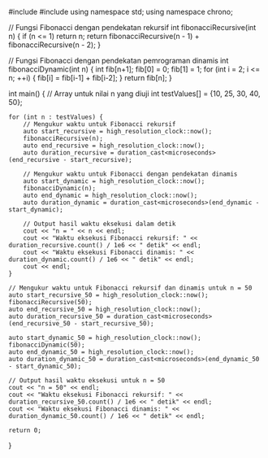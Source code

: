 #include <iostream>
#include <chrono>
using namespace std;
using namespace chrono;

// Fungsi Fibonacci dengan pendekatan rekursif
int fibonacciRecursive(int n) {
    if (n <= 1)
        return n;
    return fibonacciRecursive(n - 1) + fibonacciRecursive(n - 2);
}

// Fungsi Fibonacci dengan pendekatan pemrograman dinamis
int fibonacciDynamic(int n) {
    int fib[n+1];
    fib[0] = 0;
    fib[1] = 1;
    for (int i = 2; i <= n; ++i) {
        fib[i] = fib[i-1] + fib[i-2];
    }
    return fib[n];
}

int main() {
    // Array untuk nilai n yang diuji
    int testValues[] = {10, 25, 30, 40, 50};

    for (int n : testValues) {
        // Mengukur waktu untuk Fibonacci rekursif
        auto start_recursive = high_resolution_clock::now();
        fibonacciRecursive(n);
        auto end_recursive = high_resolution_clock::now();
        auto duration_recursive = duration_cast<microseconds>(end_recursive - start_recursive);

        // Mengukur waktu untuk Fibonacci dengan pendekatan dinamis
        auto start_dynamic = high_resolution_clock::now();
        fibonacciDynamic(n);
        auto end_dynamic = high_resolution_clock::now();
        auto duration_dynamic = duration_cast<microseconds>(end_dynamic - start_dynamic);

        // Output hasil waktu eksekusi dalam detik
        cout << "n = " << n << endl;
        cout << "Waktu eksekusi Fibonacci rekursif: " << duration_recursive.count() / 1e6 << " detik" << endl;
        cout << "Waktu eksekusi Fibonacci dinamis: " << duration_dynamic.count() / 1e6 << " detik" << endl;
        cout << endl;
    }

    // Mengukur waktu untuk Fibonacci rekursif dan dinamis untuk n = 50
    auto start_recursive_50 = high_resolution_clock::now();
    fibonacciRecursive(50);
    auto end_recursive_50 = high_resolution_clock::now();
    auto duration_recursive_50 = duration_cast<microseconds>(end_recursive_50 - start_recursive_50);

    auto start_dynamic_50 = high_resolution_clock::now();
    fibonacciDynamic(50);
    auto end_dynamic_50 = high_resolution_clock::now();
    auto duration_dynamic_50 = duration_cast<microseconds>(end_dynamic_50 - start_dynamic_50);

    // Output hasil waktu eksekusi untuk n = 50
    cout << "n = 50" << endl;
    cout << "Waktu eksekusi Fibonacci rekursif: " << duration_recursive_50.count() / 1e6 << " detik" << endl;
    cout << "Waktu eksekusi Fibonacci dinamis: " << duration_dynamic_50.count() / 1e6 << " detik" << endl;

    return 0;
}



